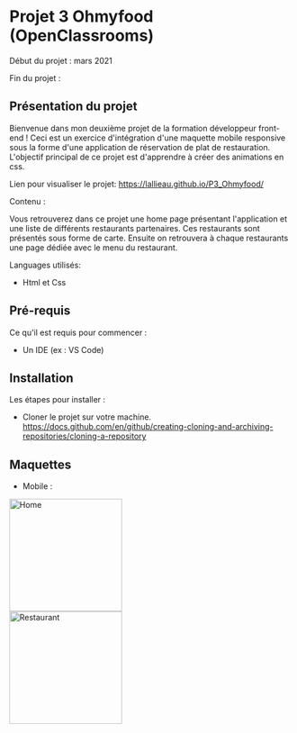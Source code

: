 # Projet 3 Ohmyfood (OpenClassrooms)

Début du projet : mars 2021

Fin du projet : 

## Présentation du projet

Bienvenue dans mon deuxième projet de la formation développeur front-end !
Ceci est un exercice d'intégration d'une maquette mobile responsive sous la forme d'une application de réservation de plat de restauration.
L'objectif principal de ce projet est d'apprendre à créer des animations en css.

Lien pour visualiser le projet:
https://lallieau.github.io/P3_Ohmyfood/

Contenu :

Vous retrouverez dans ce projet une home page présentant l'application et une liste de différents restaurants partenaires. 
Ces restaurants sont présentés sous forme de carte. 
Ensuite on retrouvera à chaque restaurants une page dédiée avec le menu du restaurant.

Languages utilisés:
- Html et Css

## Pré-requis
Ce qu'il est requis pour commencer :
- Un IDE (ex : VS Code)

## Installation
Les étapes pour installer :
- Cloner le projet sur votre machine.
https://docs.github.com/en/github/creating-cloning-and-archiving-repositories/cloning-a-repository

## Maquettes
- Mobile :
<img src="" alt="Home" width="200"/> 
<br>
<img src="" alt="Restaurant" width="200"/> 
